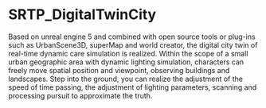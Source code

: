 # SRTP_DigitalTwinCity

Based on unreal engine 5 and combined with open source tools or plug-ins such as UrbanScene3D, superMap and world creator, the digital city twin of real-time dynamic care simulation is realized. Within the scope of a small urban geographic area with dynamic lighting simulation, characters can freely move spatial position and viewpoint, observing buildings and landscapes. Step into the ground, you can realize the adjustment of the speed of time passing, the adjustment of lighting parameters, scanning and processing pursuit to approximate the truth.

